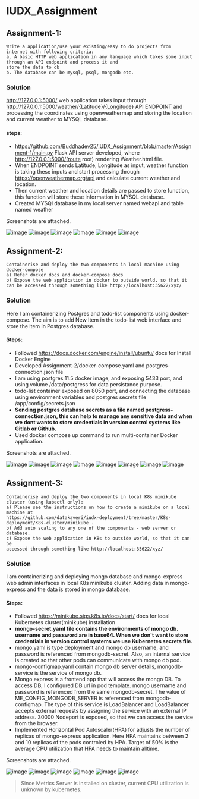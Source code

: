 # IUDX_Assignment

## Assignment-1:
```
Write a application/use your existing/easy to do projects from internet with following criteria:
a. A basic HTTP web application in any language which takes some input through an API endpoint and process it and 
store the data to db
b. The database can be mysql, psql, mongodb etc.
```
### Solution
http://127.0.0.1:5000/ web application takes input through http://127.0.0.1:5000/weather/{Latitude}/{Longitude} 
API ENDPOINT and processing the coordinates using openweathermap and storing the location and current weather to MYSQL database. 

#### steps:
  - https://github.com/Buddhadev25/IUDX_Assignment/blob/master/Assignment-1/main.py Flask API server developed, where http://127.0.0.1:5000/(route root) rendering Weather.html file. 
  - When ENDPOINT sends Latitude, Longitude as input, weather function is taking these inputs and start processing 
  through https://openweathermap.org/api and calculate current weather and location. 
  - Then current weather and location details are passed to store function, this function will store these 
  information in MYSQL database. 
  - Created MYSQl database in my local server named webapi and table named weather

Screenshots are attached. 

![image](https://github.com/Buddhadev25/IUDX_Assignment/assets/104052706/74a21d48-af97-4bc3-ab2d-0fcb7250adb2)
![image](https://github.com/Buddhadev25/IUDX_Assignment/assets/104052706/66fec199-31fd-4299-b2ca-0aaea535f0dc)
![image](https://github.com/Buddhadev25/IUDX_Assignment/assets/104052706/5ec303dd-b3df-431e-a8b2-5cb314958fc7)
![image](https://github.com/Buddhadev25/IUDX_Assignment/assets/104052706/168af767-8ea3-4381-b5cf-cd241c45a113)
![image](https://github.com/Buddhadev25/IUDX_Assignment/assets/104052706/5bc3db47-4c5d-4a17-9431-f122371406ba)
![image](https://github.com/Buddhadev25/IUDX_Assignment/assets/104052706/3b10defc-7217-4e26-a7c8-57e78be18668)


## Assignment-2:
```
Containerise and deploy the two components in local machine using docker-compose
a) Refer docker docs and docker-compose docs
b) Expose the web application in docker to outside world, so that it can be accessed through something like http://localhost:35622/xyz/
```
### Solution
Here I am containerizing Postgres and todo-list components using docker-compose. The aim is to add New Item in 
the todo-list web interface and store the item in Postgres database. 

#### Steps:

- Followed https://docs.docker.com/engine/install/ubuntu/ docs for Install Docker Engine
- Developed Assignment-2/docker-compose.yaml and postgres-connection.json file
- I am using postgres 11.5 docker image, and exposing 5433 port, and using volume /data/postgress for data persistance purpose. 
- todo-list container exposed on 8050 port, and connecting the database using environment variables and 
postgres secrets file /app/config/secrets.json
- **Sending postgres database secrets as a file named postgress-connection.json, this can help to manage 
any sensitive data and when we dont wants to store credentials in version control systems like Gitlab or Github.**
- Used docker compose up command to run multi-container Docker application.

Screenshots are attached. 

![image](https://github.com/Buddhadev25/IUDX_Assignment/assets/104052706/e6790709-dbf6-43f9-a16f-f1877ec0185a)
![image](https://github.com/Buddhadev25/IUDX_Assignment/assets/104052706/b0283a09-c877-483b-bd4f-a3f32c647a05)
![image](https://github.com/Buddhadev25/IUDX_Assignment/assets/104052706/c3294f53-600d-4e7e-acc7-dcde7b131e87)
![image](https://github.com/Buddhadev25/IUDX_Assignment/assets/104052706/6460b873-d193-4196-826f-6f043ad6b621)
![image](https://github.com/Buddhadev25/IUDX_Assignment/assets/104052706/c6736764-7dcf-4cbb-a7a7-490d0f2d1fc2)
![image](https://github.com/Buddhadev25/IUDX_Assignment/assets/104052706/b88bb470-1d9a-4c91-98ec-8ee2453f48c7)
![image](https://github.com/Buddhadev25/IUDX_Assignment/assets/104052706/d1690a4c-1a0b-48ba-b668-6486b05c347e)
![image](https://github.com/Buddhadev25/IUDX_Assignment/assets/104052706/c0e6cc33-44c3-48a6-a467-2f0a6c38e504)

## Assignment-3:
```
Containerise and deploy the two components in local K8s minikube cluster (using kubectl only):
a) Please see the instructions on how to create a minikube on a local machine at
https://github.com/datakaveri/iudx-deployment/tree/master/K8s-deployment/K8s-cluster/minikube .
b) Add auto scaling to any one of the components - web server or database.
c) Expose the web application in K8s to outside world, so that it can be
accessed through something like http://localhost:35622/xyz/
```
### Solution
I am containerizing and deploying mongo database and mongo-express web admin interfaces in local K8s minikube cluster. Adding data in mongo-express and the data is stored in mongo database. 

#### Steps:

- Followed https://minikube.sigs.k8s.io/docs/start/ docs for local Kubernetes cluster(minikube) installation
- **mongo-secret.yaml file contains the environments of mongo db. username and password are in base64. 
When we don't want to store credentials in version control systems we use Kubernetes secrets file.**
- mongo.yaml is type deployment and mongo db username, and password is referenced from mongodb-secret. 
Also, an internal service is created so that other pods can communicate with mongo db pod. 
- mongo-configmap.yaml contain mongo db server details, mongodb-service is the service of mongo db.
- Mongo express is a frontend app that will access the mongo DB. To access DB, I configured DB url in pod template. 
mongo username and password is referenced from the same mongodb-secret. 
The value of ME_CONFIG_MONGODB_SERVER is referenced from mongodb-configmap. 
The type of this service is LoadBalancer and LoadBalancer accepts external requests by assigning 
the service with an external IP address. 30000 Nodeport is exposed, so that we can access the service from the browser.  
- Implemented Horizontal Pod Autoscaler(HPA) for adjusts the number of replicas of mongo-express application. Here HPA maintains between 2 and 10 replicas of the pods controled by HPA. Target of 50% is the average CPU utilization that HPA needs to maintain alltime. 

Screenshots are attached. 

![image](https://github.com/Buddhadev25/IUDX_Assignment/assets/104052706/00538491-d067-447f-9ec4-a85a1ad280cd)
![image](https://github.com/Buddhadev25/IUDX_Assignment/assets/104052706/29dba80b-fb64-453a-925e-51062045924a)
![image](https://github.com/Buddhadev25/IUDX_Assignment/assets/104052706/b4677c3f-e985-4752-8215-0ba6b807e276)
![image](https://github.com/Buddhadev25/IUDX_Assignment/assets/104052706/c4297850-f259-4289-8a1a-dadb6a1a8d32)
![image](https://github.com/Buddhadev25/IUDX_Assignment/assets/104052706/53589365-cfd7-40c4-87ea-a8adbd5b0520)
![image](https://github.com/Buddhadev25/IUDX_Assignment/assets/104052706/f4f302f7-af3c-4a94-a1de-97a07d032157)

> Since Metrics Server is installed on cluster, current CPU utilization is unknown by kubernetes. 
